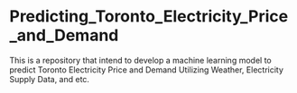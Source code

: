 # Predicting_Toronto_Electricity_Price_and_Demand
This is a repository that intend to develop a machine learning model to predict Toronto Electricity Price and Demand Utilizing Weather, Electricity Supply Data, and etc. 
